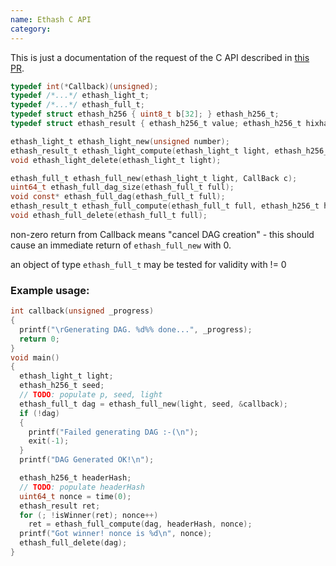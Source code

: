 ```yaml
---
name: Ethash C API
category: 
---
```


This is just a documentation of the request of the C API described in [this PR](https://github.com/ethereum/ethash/pull/11).

```c
typedef int(*Callback)(unsigned);
typedef /*...*/ ethash_light_t;
typedef /*...*/ ethash_full_t;
typedef struct ethash_h256 { uint8_t b[32]; } ethash_h256_t;
typedef struct ethash_result { ethash_h256_t value; ethash_h256_t hixhash; } ethash_result_t;

ethash_light_t ethash_light_new(unsigned number);
ethash_result_t ethash_light_compute(ethash_light_t light, ethash_h256_t header_hash, uint64_t nonce);
void ethash_light_delete(ethash_light_t light);

ethash_full_t ethash_full_new(ethash_light_t light, CallBack c);
uint64_t ethash_full_dag_size(ethash_full_t full);
void const* ethash_full_dag(ethash_full_t full);
ethash_result_t ethash_full_compute(ethash_full_t full, ethash_h256_t header_hash, uint64_t nonce);
void ethash_full_delete(ethash_full_t full);
```

non-zero return from Callback means "cancel DAG creation" - this should cause an immediate return of `ethash_full_new` with 0.

an object of type `ethash_full_t` may be tested for validity with != 0

### Example usage:
```c
int callback(unsigned _progress)
{
  printf("\rGenerating DAG. %d%% done...", _progress);
  return 0;
}
void main()
{
  ethash_light_t light;
  ethash_h256_t seed;
  // TODO: populate p, seed, light
  ethash_full_t dag = ethash_full_new(light, seed, &callback);
  if (!dag)
  {
    printf("Failed generating DAG :-(\n");
    exit(-1);
  }
  printf("DAG Generated OK!\n");

  ethash_h256_t headerHash;
  // TODO: populate headerHash
  uint64_t nonce = time(0);
  ethash_result ret;
  for (; !isWinner(ret); nonce++)
    ret = ethash_full_compute(dag, headerHash, nonce);
  printf("Got winner! nonce is %d\n", nonce);
  ethash_full_delete(dag);
}
```